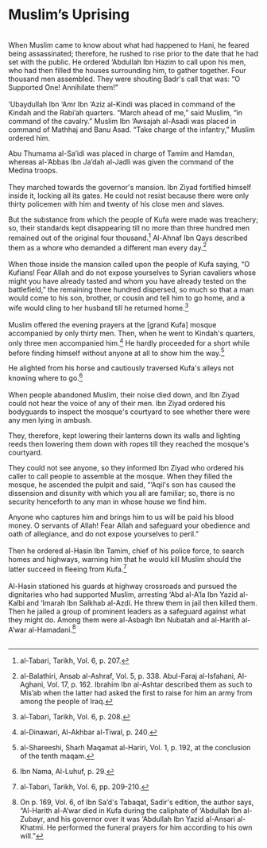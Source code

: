 Muslim’s Uprising
=================

   
 When Muslim came to know about what had happened to Hani, he feared
being assassinated; therefore, he rushed to rise prior to the date that
he had set with the public. He ordered ‘Abdullah Ibn Hazim to call upon
his men, who had then filled the houses surrounding him, to gather
together. Four thousand men assembled. They were shouting Badr's call
that was: “O Supported One! Annihilate them!”  
    
 ‘Ubaydullah Ibn ‘Amr Ibn ‘Aziz al-Kindi was placed in command of the
Kindah and the Rabi’ah quarters. “March ahead of me,” said Muslim, “in
command of the cavalry.” Muslim Ibn ‘Awsajah al-Asadi was placed in
command of Mathhaj and Banu Asad. “Take charge of the infantry,” Muslim
ordered him.

Abu Thumama al-Sa’idi was placed in charge of Tamim and Hamdan, whereas
al-’Abbas Ibn Ja’dah al-Jadli was given the command of the Medina
troops.  
    
 They marched towards the governor's mansion. Ibn Ziyad fortified
himself inside it, locking all its gates. He could not resist because
there were only thirty policemen with him and twenty of his close men
and slaves.

But the substance from which the people of Kufa were made was treachery;
so, their standards kept disappearing till no more than three hundred
men remained out of the original four thousand.[^1] Al-Ahnaf Ibn Qays
described them as a whore who demanded a different man every day.[^2]  
    
 When those inside the mansion called upon the people of Kufa saying, “O
Kufians! Fear Allah and do not expose yourselves to Syrian cavaliers
whose might you have already tasted and whom you have already tested on
the battlefield,” the remaining three hundred dispersed, so much so that
a man would come to his son, brother, or cousin and tell him to go home,
and a wife would cling to her husband till he returned home.[^3]  
    
 Muslim offered the evening prayers at the [grand Kufa] mosque
accompanied by only thirty men. Then, when he went to Kindah's quarters,
only three men accompanied him.[^4] He hardly proceeded for a short
while before finding himself without anyone at all to show him the
way.[^5]

He alighted from his horse and cautiously traversed Kufa's alleys not
knowing where to go.[^6]  
    
 When people abandoned Muslim, their noise died down, and Ibn Ziyad
could not hear the voice of any of their men. Ibn Ziyad ordered his
bodyguards to inspect the mosque's courtyard to see whether there were
any men lying in ambush.

They, therefore, kept lowering their lanterns down its walls and
lighting reeds then lowering them down with ropes till they reached the
mosque's courtyard.

They could not see anyone, so they informed Ibn Ziyad who ordered his
caller to call people to assemble at the mosque. When they filled the
mosque, he ascended the pulpit and said, “‘Aqil's son has caused the
dissension and disunity with which you all are familiar; so, there is no
security henceforth to any man in whose house we find him.

Anyone who captures him and brings him to us will be paid his blood
money. O servants of Allah! Fear Allah and safeguard your obedience and
oath of allegiance, and do not expose yourselves to peril.”  
    
 Then he ordered al-Hasin Ibn Tamim, chief of his police force, to
search homes and highways, warning him that he would kill Muslim should
the latter succeed in fleeing from Kufa.[^7]  
    
 Al-Hasin stationed his guards at highway crossroads and pursued the
dignitaries who had supported Muslim, arresting ‘Abd al-A’la Ibn Yazid
al-Kalbi and ‘Imarah Ibn Salkhab al-Azdi. He threw them in jail then
killed them. Then he jailed a group of prominent leaders as a safeguard
against what they might do. Among them were al-Asbagh Ibn Nubatah and
al-Harith al-A’war al-Hamadani.[^8]  
  

[^1]: al-Tabari, Tarikh, Vol. 6, p. 207.

[^2]: al-Balathiri, Ansab al-Ashraf, Vol. 5, p. 338. Abul-Faraj
al-Isfahani, Al-Aghani, Vol. 17, p. 162. Ibrahim Ibn al-Ashtar described
them as such to Mis’ab when the latter had asked the first to raise for
him an army from among the people of Iraq.

[^3]: al-Tabari, Tarikh, Vol. 6, p. 208.

[^4]: al-Dinawari, Al-Akhbar al-Tiwal, p. 240.

[^5]: al-Shareeshi, Sharh Maqamat al-Hariri, Vol. 1, p. 192, at the
conclusion of the tenth maqam.

[^6]: Ibn Nama, Al-Luhuf, p. 29.

[^7]: al-Tabari, Tarikh, Vol. 6, pp. 209-210.

[^8]: On p. 169, Vol. 6, of Ibn Sa’d's Tabaqat, Sadir's edition, the
author says, “Al-Harith al-A’war died in Kufa during the caliphate of
‘Abdullah Ibn al-Zubayr, and his governor over it was ‘Abdullah Ibn
Yazid al-Ansari al-Khatmi. He performed the funeral prayers for him
according to his own will.”


